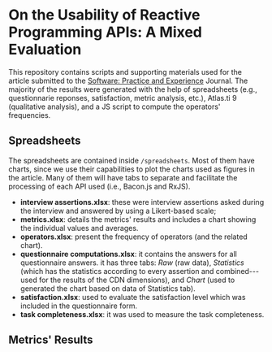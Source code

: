 # On the Usability of Reactive Programming APIs: A Mixed Evaluation

This repository contains scripts and supporting materials used for the article submitted to the [Software: Practice and Experience](https://onlinelibrary.wiley.com/journal/1097024x) Journal.
The majority of the results were generated with the help of spreadsheets (e.g., questionnarie reponses, satisfaction, metric analysis, etc.), Atlas.ti 9 (qualitative analysis), and a JS script to compute the operators' frequencies.

## Spreadsheets

The spreadsheets are contained inside `/spreadsheets`. Most of them have charts, since we use their capabilities to plot the charts used as figures in the article. Many of them will have tabs to separate and facilitate the processing of each API used (i.e., Bacon.js and RxJS).
* **interview assertions.xlsx**: these were interview assertions asked during the interview and answered by using a Likert-based scale;
* **metrics.xlsx**: details the metrics' results and includes a chart showing the individual values and averages.
* **operators.xlsx**: present the frequency of operators (and the related chart).
* **questionnaire computations.xlsx**: it contains the answers for all questionnaire answers. it has three tabs: _Raw_ (raw data), _Statistics_ (which has the statistics according to every assertion and combined--- used for the results of the CDN dimensions), and _Chart_ (used to generated the chart based on data of Statistics tab).
* **satisfaction.xlsx**: used to evaluate the satisfaction level which was included in the questionnaire form.
* **task completeness.xlsx**: it was used to measure the task completeness.

## Metrics' Results
